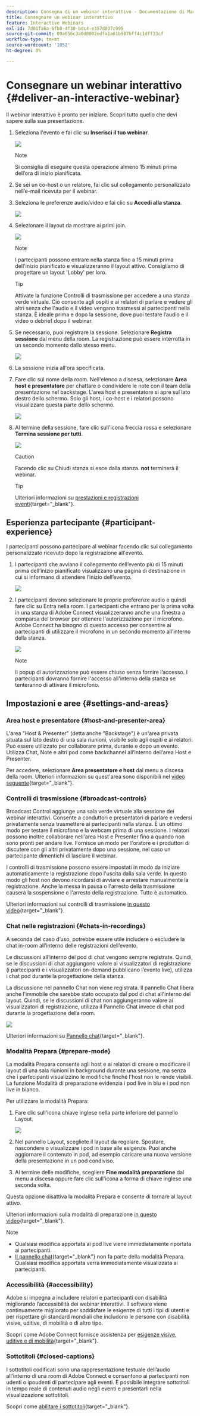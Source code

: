 ```yaml
---
description: Consegna di un webinar interattivo - Documentazione di Marketo - Documentazione del prodotto
title: Consegnare un webinar interattivo
feature: Interactive Webinars
exl-id: 7d01fa6a-6fb0-4f30-bdc4-e357d037c995
source-git-commit: 09a656c3a0d0002edfa1a61b987bff4c1dff33cf
workflow-type: tm+mt
source-wordcount: '1052'
ht-degree: 0%

---
```


# Consegnare un webinar interattivo {#deliver-an-interactive-webinar}

Il webinar interattivo è pronto per iniziare. Scopri tutto quello che devi sapere sulla sua presentazione.

1. Seleziona l&#39;evento e fai clic su **Inserisci il tuo webinar**.

   ![](assets/deliver-an-interactive-webinar-1.png)

   >[!NOTE]
   >
   >Si consiglia di eseguire questa operazione almeno 15 minuti prima dell’ora di inizio pianificata.

1. Se sei un co-host o un relatore, fai clic sul collegamento personalizzato nell’e-mail ricevuta per il webinar.

1. Seleziona le preferenze audio/video e fai clic su **Accedi alla stanza**.

   ![](assets/deliver-an-interactive-webinar-2.png)

1. Selezionare il layout da mostrare ai primi join.

   ![](assets/deliver-an-interactive-webinar-3.png)

   >[!NOTE]
   >
   >I partecipanti possono entrare nella stanza fino a 15 minuti prima dell&#39;inizio pianificato e visualizzeranno il layout attivo. Consigliamo di progettare un layout &#39;Lobby&#39; per loro.

   >[!TIP]
   >
   >Attivate la funzione Controlli di trasmissione per accedere a una stanza verde virtuale. Ciò consente agli ospiti e ai relatori di parlare e vedere gli altri senza che l&#39;audio e il video vengano trasmessi ai partecipanti nella stanza. È ideale prima e dopo la sessione, dove puoi testare l’audio e il video o debrief dopo il webinar.

1. Se necessario, puoi registrare la sessione. Selezionare **Registra sessione** dal menu della room. La registrazione può essere interrotta in un secondo momento dallo stesso menu.

   ![](assets/deliver-an-interactive-webinar-4.png)

1. La sessione inizia all&#39;ora specificata.

1. Fare clic sul nome della room. Nell&#39;elenco a discesa, selezionare **Area host e presentatore** per chattare o condividere le note con il team della presentazione nel backstage. L&#39;area host e presentatore si apre sul lato destro dello schermo. Solo gli host, i co-host e i relatori possono visualizzare questa parte dello schermo.

   ![](assets/deliver-an-interactive-webinar-5.png)

1. Al termine della sessione, fare clic sull&#39;icona freccia rossa e selezionare **Termina sessione per tutti**.

   ![](assets/deliver-an-interactive-webinar-6.png)

   >[!CAUTION]
   >
   >Facendo clic su Chiudi stanza si esce dalla stanza. **not** terminerà il webinar.

   >[!TIP]
   >
   >Ulteriori informazioni su [prestazioni e registrazioni eventi](/help/marketo/product-docs/demand-generation/events/interactive-webinars/event-workflows.md){target="_blank"}.

## Esperienza partecipante {#participant-experience}

I partecipanti possono partecipare al webinar facendo clic sul collegamento personalizzato ricevuto dopo la registrazione all&#39;evento.

1. I partecipanti che avviano il collegamento dell’evento più di 15 minuti prima dell’inizio pianificato visualizzano una pagina di destinazione in cui si informano di attendere l’inizio dell’evento.

   ![](assets/deliver-an-interactive-webinar-7.png)

1. I partecipanti devono selezionare le proprie preferenze audio e quindi fare clic su Entra nella room. I partecipanti che entrano per la prima volta in una stanza di Adobe Connect visualizzeranno anche una finestra a comparsa del browser per ottenere l&#39;autorizzazione per il microfono. Adobe Connect ha bisogno di questo accesso per consentire ai partecipanti di utilizzare il microfono in un secondo momento all’interno della stanza.

   ![](assets/deliver-an-interactive-webinar-8.png)

   >[!NOTE]
   >
   >Il popup di autorizzazione può essere chiuso senza fornire l’accesso. I partecipanti dovranno fornire l&#39;accesso all&#39;interno della stanza se tenteranno di attivare il microfono.

## Impostazioni e aree {#settings-and-areas}

### Area host e presentatore {#host-and-presenter-area}

L&#39;area &quot;Host &amp; Presenter&quot; (detta anche &quot;Backstage&quot;) è un&#39;area privata situata sul lato destro di una sala riunioni, visibile solo agli ospiti e ai relatori. Può essere utilizzato per collaborare prima, durante e dopo un evento. Utilizza Chat, Note e altri pod come backchannel all’interno dell’area Host e Presenter.

Per accedere, selezionare **Area presentatore e host** dal menu a discesa della room. Ulteriori informazioni su quest&#39;area sono disponibili nel [video seguente](https://www.youtube.com/watch?v=11GkcvIUttY){target="_blank"}.

### Controlli di trasmissione {#broadcast-controls}

Broadcast Control aggiunge una sala verde virtuale alla sessione dei webinar interattivi. Consente a conduttori e presentatori di parlare e vedersi privatamente senza trasmettere ai partecipanti nella stanza. È un ottimo modo per testare il microfono e la webcam prima di una sessione. I relatori possono inoltre collaborare nell&#39;area Host e Presenter fino a quando non sono pronti per andare live. Fornisce un modo per l&#39;oratore e i produttori di discutere con gli altri privatamente dopo una sessione, nel caso un partecipante dimentichi di lasciare il webinar.

I controlli di trasmissione possono essere impostati in modo da iniziare automaticamente la registrazione dopo l&#39;uscita dalla sala verde. In questo modo gli host non devono ricordarsi di avviare e arrestare manualmente la registrazione. Anche la messa in pausa o l&#39;arresto della trasmissione causerà la sospensione o l&#39;arresto della registrazione. Tutto è automatico.

Ulteriori informazioni sui controlli di trasmissione [ in questo video](https://www.youtube.com/watch?v=TcoCeEJoyjg){target="_blank"}.

### Chat nelle registrazioni {#chats-in-recordings}

A seconda del caso d’uso, potrebbe essere utile includere o escludere la chat in-room all’interno delle registrazioni dell’evento.

Le discussioni all’interno dei pod di chat vengono sempre registrate. Quindi, se le discussioni di chat aggiungono valore ai visualizzatori di registrazione (i partecipanti e i visualizzatori on-demand pubblicano l’evento live), utilizza i chat pod durante la progettazione della stanza.

La discussione nel pannello Chat non viene registrata. Il pannello Chat libera anche l&#39;immobile che sarebbe stato occupato dal pod di chat all&#39;interno del layout. Quindi, se le discussioni di chat non aggiungeranno valore ai visualizzatori di registrazione, utilizza il Pannello Chat invece di chat pod durante la progettazione della room.

![](assets/deliver-an-interactive-webinar-9.png)

Ulteriori informazioni su [Pannello chat](https://helpx.adobe.com/adobe-connect/using/notes-chat-q-a-polls.html#chat_panel){target="_blank"}.

### Modalità Prepara {#prepare-mode}

La modalità Prepara consente agli host e ai relatori di creare o modificare il layout di una sala riunioni in background durante una sessione, ma senza che i partecipanti visualizzino le modifiche finché l&#39;host non le rende visibili. La funzione Modalità di preparazione evidenzia i pod live in blu e i pod non live in bianco.

Per utilizzare la modalità Prepara:

1. Fare clic sull&#39;icona chiave inglese nella parte inferiore del pannello Layout.

   ![](assets/deliver-an-interactive-webinar-10.png)

1. Nel pannello Layout, scegliete il layout da regolare. Spostare, nascondere o visualizzare i pod in base alle esigenze. Puoi anche aggiornare il contenuto in pod, ad esempio caricare una nuova versione della presentazione in un pod condiviso.

1. Al termine delle modifiche, scegliere **Fine modalità preparazione** dal menu a discesa oppure fare clic sull&#39;icona a forma di chiave inglese una seconda volta.

Questa opzione disattiva la modalità Prepara e consente di tornare al layout attivo.

Ulteriori informazioni sulla modalità di preparazione [in questo video](https://www.youtube.com/watch?v=kUya84sx-E4){target="_blank"}.

>[!NOTE]
>
>* Qualsiasi modifica apportata ai pod live viene immediatamente riportata ai partecipanti.
>* [Il pannello chat](https://helpx.adobe.com/adobe-connect/using/notes-chat-q-a-polls.html#chat_panel){target="_blank"} non fa parte della modalità Prepara. Qualsiasi modifica apportata verrà immediatamente visualizzata ai partecipanti.

### Accessibilità {#accessibility}

Adobe si impegna a includere relatori e partecipanti con disabilità migliorando l’accessibilità dei webinar interattivi. Il software viene continuamente migliorato per soddisfare le esigenze di tutti i tipi di utenti e per rispettare gli standard mondiali che includono le persone con disabilità visive, uditive, di mobilità o di altro tipo.

Scopri come Adobe Connect fornisce assistenza per [esigenze visive, uditive e di mobilità](https://helpx.adobe.com/adobe-connect/using/accessibility-features.html){target="_blank"}.

### Sottotitoli {#closed-captions}

I sottotitoli codificati sono una rappresentazione testuale dell’audio all’interno di una room di Adobe Connect e consentono ai partecipanti non udenti o ipoudenti di partecipare agli eventi. È possibile integrare sottotitoli in tempo reale di contenuti audio negli eventi e presentarli nella visualizzazione sottotitoli.

Scopri come [abilitare i sottotitoli](https://helpx.adobe.com/adobe-connect/using/closed-captioning-html-client.html){target="_blank"}.
